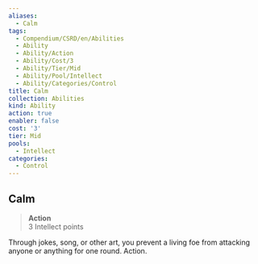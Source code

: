 ```yaml
---
aliases:
  - Calm
tags:
  - Compendium/CSRD/en/Abilities
  - Ability
  - Ability/Action
  - Ability/Cost/3
  - Ability/Tier/Mid
  - Ability/Pool/Intellect
  - Ability/Categories/Control
title: Calm
collection: Abilities
kind: Ability
action: true
enabler: false
cost: '3'
tier: Mid
pools:
  - Intellect
categories:
  - Control
---
```

## Calm  
>**Action**  
>3 Intellect points
  
Through jokes, song, or other art, you prevent a living foe from attacking anyone or anything for one round. Action.